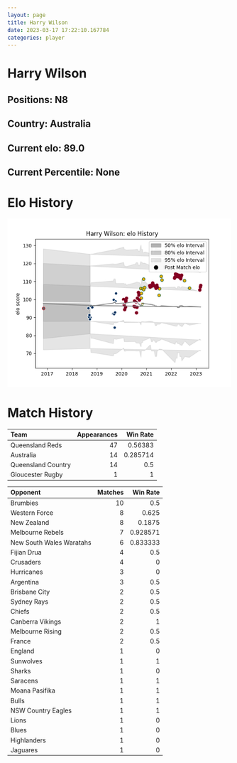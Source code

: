 ```yaml
---  
layout: page  
title: Harry Wilson  
date: 2023-03-17 17:22:10.167784  
categories: player  
---
```

# Harry Wilson

## Positions: N8

## Country: Australia

## Current elo: 89.0

## Current Percentile: None

# Elo History


![elo history](history_HarryWilson.png)
# Match History


| Team               |   Appearances |   Win Rate |
|:-------------------|--------------:|-----------:|
| Queensland Reds    |            47 |   0.56383  |
| Australia          |            14 |   0.285714 |
| Queensland Country |            14 |   0.5      |
| Gloucester Rugby   |             1 |   1        |

| Opponent                 |   Matches |   Win Rate |
|:-------------------------|----------:|-----------:|
| Brumbies                 |        10 |   0.5      |
| Western Force            |         8 |   0.625    |
| New Zealand              |         8 |   0.1875   |
| Melbourne Rebels         |         7 |   0.928571 |
| New South Wales Waratahs |         6 |   0.833333 |
| Fijian Drua              |         4 |   0.5      |
| Crusaders                |         4 |   0        |
| Hurricanes               |         3 |   0        |
| Argentina                |         3 |   0.5      |
| Brisbane City            |         2 |   0.5      |
| Sydney Rays              |         2 |   0.5      |
| Chiefs                   |         2 |   0.5      |
| Canberra Vikings         |         2 |   1        |
| Melbourne Rising         |         2 |   0.5      |
| France                   |         2 |   0.5      |
| England                  |         1 |   0        |
| Sunwolves                |         1 |   1        |
| Sharks                   |         1 |   0        |
| Saracens                 |         1 |   1        |
| Moana Pasifika           |         1 |   1        |
| Bulls                    |         1 |   1        |
| NSW Country Eagles       |         1 |   1        |
| Lions                    |         1 |   0        |
| Blues                    |         1 |   0        |
| Highlanders              |         1 |   0        |
| Jaguares                 |         1 |   0        |
